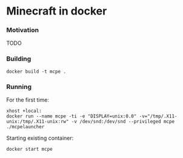 # Minecraft in docker

### Motivation

TODO

### Building

    docker build -t mcpe .

### Running

For the first time:

	xhost +local:
	docker run --name mcpe -ti -e "DISPLAY=unix:0.0" -v="/tmp/.X11-unix:/tmp/.X11-unix:rw" -v /dev/snd:/dev/snd --privileged mcpe ./mcpelauncher

Starting existing container:

	docker start mcpe


